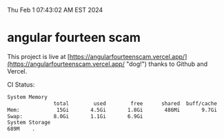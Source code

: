 Thu Feb  1 07:43:02 AM EST 2024

# angular fourteen scam


This project is live at [https://angularfourteenscam.vercel.app/](https://angularfourteenscam.vercel.app/ "dog!") thanks to Github and Vercel.

CI Status: 

```bash
System Memory
               total        used        free      shared  buff/cache   available
Mem:            15Gi       4.5Gi       1.8Gi       486Mi       9.7Gi        10Gi
Swap:          8.0Gi       1.1Gi       6.9Gi
System Storage
689M	.
